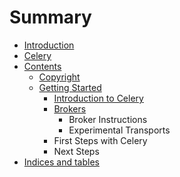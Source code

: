 # Summary

* [Introduction](README.md)
* [Celery](celery.md)
* [Contents](contents.md)
   * [Copyright](copyright.md)
   * [Getting Started](getting_started.md)
       * [Introduction to Celery](introduction_to_celery.md)
       * [Brokers](brokers.md)
           * Broker Instructions
           * Experimental Transports
       * First Steps with Celery
       * Next Steps
* [Indices and tables](indices_and_tables.md)

